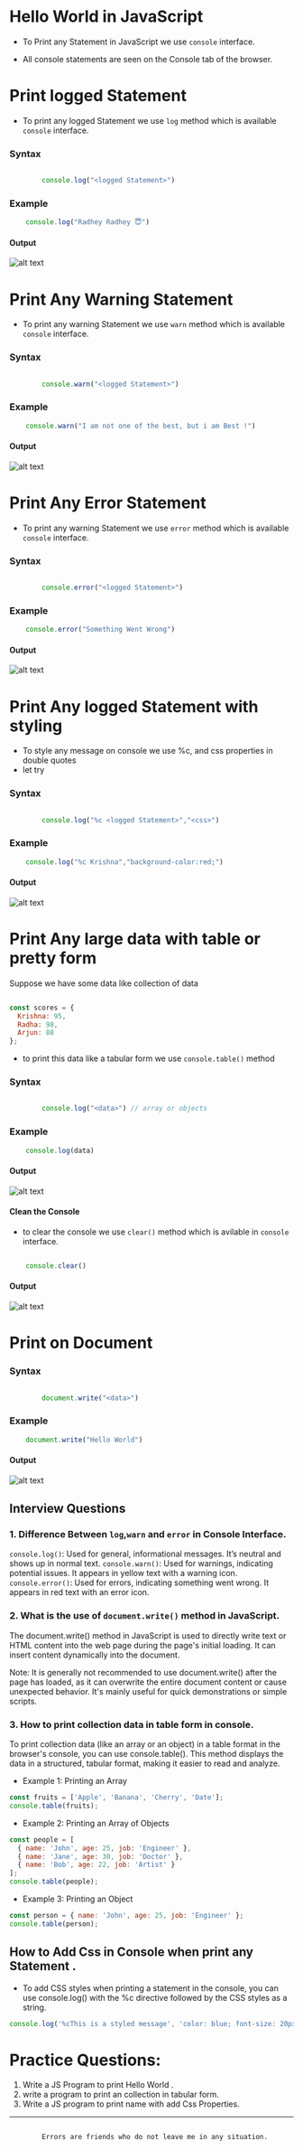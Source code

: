 # Hello World in JavaScript

- To Print any Statement in JavaScript we use `console` interface.

- All console statements are seen on the Console tab of the browser.

# Print logged Statement

- To print any logged Statement we use `log` method which is available `console` interface.

### Syntax
```js

        console.log("<logged Statement>")

```

### Example

```js
    console.log("Radhey Radhey 😇")

```

#### Output

![alt text](image.png)

# Print Any Warning Statement

- To print any warning Statement we use `warn` method which is available `console` interface.

### Syntax
```js

        console.warn("<logged Statement>")

```

### Example

```js
    console.warn("I am not one of the best, but i am Best !")

```

#### Output
![alt text](image-1.png)


# Print Any Error Statement

- To print any warning Statement we use `error` method which is available `console` interface.

### Syntax
```js

        console.error("<logged Statement>")

```

### Example

```js
    console.error("Something Went Wrong")

```

#### Output
![alt text](image-2.png)



# Print Any logged Statement with styling

- To style any message on console we use %c, and  css properties in double quotes
- let try

### Syntax
```js

        console.log("%c <logged Statement>","<css>")

```

### Example

```js
    console.log("%c Krishna","background-color:red;")

```

#### Output
![alt text](image-3.png)


# Print Any large data with table or pretty form


Suppose we have some data like collection of data 

```js

const scores = {
  Krishna: 95,
  Radha: 98,
  Arjun: 88
};
```
- to print this data like a tabular form we use `console.table()` method 

### Syntax
```js

        console.log("<data>") // array or objects

```

### Example

```js
    console.log(data)

```

#### Output

![alt text](image-4.png)



#### Clean the Console

- to clear the console we use `clear()` method which is avilable in `console` interface.

```js

    console.clear()
```

#### Output

![alt text](image-5.png)


# Print on Document 

### Syntax
```js

        document.write("<data>") 

```

### Example

```js
    document.write("Hello World")

```

#### Output

![alt text](image-6.png)


## Interview Questions

### 1. Difference Between `log`,`warn` and `error` in Console Interface.

`console.log()`: Used for general, informational messages. It’s neutral and shows up in normal text.
`console.warn()`: Used for warnings, indicating potential issues. It appears in yellow text with a warning icon.
`console.error()`: Used for errors, indicating something went wrong. It appears in red text with an error icon.



### 2. What is the use of `document.write()` method in JavaScript.
 
The document.write() method in JavaScript is used to directly write text or HTML content into the web page during the page's initial loading. It can insert content dynamically into the document.

Note: It is generally not recommended to use document.write() after the page has loaded, as it can overwrite the entire document content or cause unexpected behavior. It's mainly useful for quick demonstrations or simple scripts.



### 3. How to print collection data in table form in console.
 
To print collection data (like an array or an object) in a table format in the browser's console, you can use console.table(). This method displays the data in a structured, tabular format, making it easier to read and analyze.

- Example 1: Printing an Array

```js
const fruits = ['Apple', 'Banana', 'Cherry', 'Date'];
console.table(fruits);
```
- Example 2: Printing an Array of Objects

```js
const people = [
  { name: 'John', age: 25, job: 'Engineer' },
  { name: 'Jane', age: 30, job: 'Doctor' },
  { name: 'Bob', age: 22, job: 'Artist' }
];
console.table(people);
```

- Example 3: Printing an Object

```js
const person = { name: 'John', age: 25, job: 'Engineer' };
console.table(person);
```

## How to Add Css in Console when print any Statement .

- To add CSS styles when printing a statement in the console, you can use console.log() with the %c directive followed by the CSS styles as a string.

```js
console.log('%cThis is a styled message', 'color: blue; font-size: 20px; font-weight: bold;');


```

# Practice Questions:

1. Write a JS Program to print Hello World .
2. write a program to print an collection in tabular form.
3. Write a JS program to print name with add Css Properties.




---------------------

```krishna

        Errors are friends who do not leave me in any situation.

```